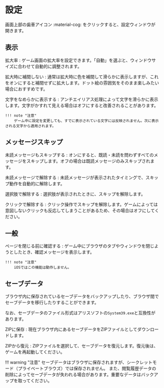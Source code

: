 # 設定

画面上部の歯車アイコン :material-cog: をクリックすると、設定ウィンドウが開きます。

## 表示

拡大率
:   ゲーム画面の拡大率を設定できます。「自動」を選ぶと、ウィンドウサイズに合わせて自動的に調整されます。

拡大時に補間しない
:   通常は拡大時に色を補間して滑らかに表示しますが、これをオンにすると補間せずに拡大します。ドット絵の雰囲気をそのまま楽しみたい場合におすすめです。

文字をなめらかに表示する
:   アンチエイリアス処理によって文字を滑らかに表示します。文字がかすれて見える場合はオフにすると改善されることがあります。

    !!! note "注意"
        ゲーム中に設定を変更しても、すでに表示されている文字には反映されません。次に表示される文字から適用されます。

## メッセージスキップ
未読メッセージもスキップする
:   オンにすると、既読・未読を問わずすべてのメッセージをスキップします。オフの場合は既読メッセージのみスキップされます。

未読メッセージで解除する
:   未読メッセージが表示されたタイミングで、スキップ動作を自動的に解除します。

選択肢で解除する
:   選択肢が表示されたときに、スキップを解除します。

クリックで解除する
:   クリック操作でスキップを解除します。ゲームによっては意図しないクリックも反応してしまうことがあるため、その場合はオフにしてください。

## 一般

ページを閉じる前に確認する
:   ゲーム中にブラウザのタブやウィンドウを閉じようとしたとき、確認メッセージを表示します。

    !!! note "注意"
        iOSではこの機能は動作しません。

## セーブデータ

ブラウザ内に保存されているセーブデータをバックアップしたり、ブラウザ間でセーブデータを移行したりすることができます。

なお、セーブデータのファイル形式はアリスソフトの`System39.exe`と互換性があります。

ZIPに保存
:   現在ブラウザ内にあるセーブデータをZIPファイルとしてダウンロードします。

ZIPから復元
:   ZIPファイルを選択して、セーブデータを復元します。復元後は、ゲームを再起動してください。

!!! warning "注意"
    セーブデータはブラウザに保存されますが、シークレットモード（プライベートブラウズ）では保存されません。
    また、閲覧履歴データの削除によってセーブデータが失われる場合があります。重要なデータはバックアップを取ってください。
